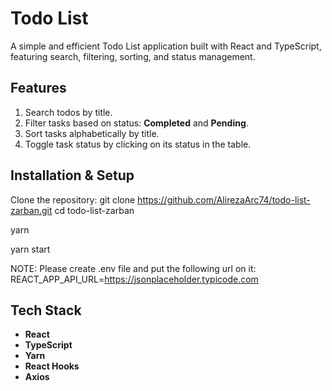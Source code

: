 # Todo List 

A simple and efficient Todo List application built with React and TypeScript, featuring search, filtering, sorting, and status management.

## Features

1. Search todos by title.
2. Filter tasks based on status: **Completed** and **Pending**.
3. Sort tasks alphabetically by title.
4. Toggle task status by clicking on its status in the table.

## Installation & Setup

Clone the repository:
git clone https://github.com/AlirezaArc74/todo-list-zarban.git
cd todo-list-zarban

yarn

yarn start

NOTE:
Please create .env file and put the following url on it:
REACT_APP_API_URL=https://jsonplaceholder.typicode.com

## Tech Stack

- **React**
- **TypeScript** 
- **Yarn** 
- **React Hooks** 
- **Axios** 